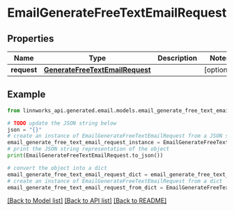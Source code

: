 # EmailGenerateFreeTextEmailRequest


## Properties

Name | Type | Description | Notes
------------ | ------------- | ------------- | -------------
**request** | [**GenerateFreeTextEmailRequest**](GenerateFreeTextEmailRequest.md) |  | [optional] 

## Example

```python
from linnworks_api.generated.email.models.email_generate_free_text_email_request import EmailGenerateFreeTextEmailRequest

# TODO update the JSON string below
json = "{}"
# create an instance of EmailGenerateFreeTextEmailRequest from a JSON string
email_generate_free_text_email_request_instance = EmailGenerateFreeTextEmailRequest.from_json(json)
# print the JSON string representation of the object
print(EmailGenerateFreeTextEmailRequest.to_json())

# convert the object into a dict
email_generate_free_text_email_request_dict = email_generate_free_text_email_request_instance.to_dict()
# create an instance of EmailGenerateFreeTextEmailRequest from a dict
email_generate_free_text_email_request_from_dict = EmailGenerateFreeTextEmailRequest.from_dict(email_generate_free_text_email_request_dict)
```
[[Back to Model list]](../README.md#documentation-for-models) [[Back to API list]](../README.md#documentation-for-api-endpoints) [[Back to README]](../README.md)


